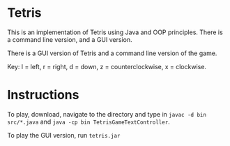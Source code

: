 # Tetris
This is an implementation of Tetris using Java and OOP principles. There is a command line version, and a GUI version. 

There is a GUI version of Tetris and a command line version of the game.

Key: l = left, r = right, d = down, z = counterclockwise, x = clockwise.

# Instructions

To play, download, navigate to the directory and type in `javac -d bin src/*.java` and `java -cp bin TetrisGameTextController`. 

To play the GUI version, run `tetris.jar`
